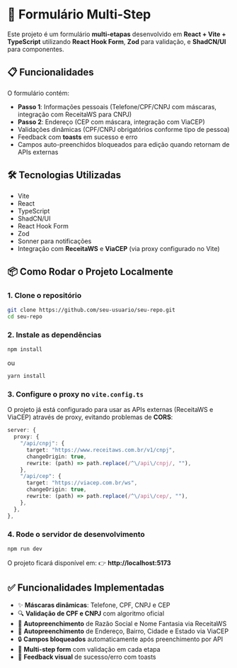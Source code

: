 # 🚀 Formulário Multi-Step 

Este projeto é um formulário **multi-etapas** desenvolvido em **React + Vite + TypeScript** utilizando **React Hook Form**, **Zod** para validação, e **ShadCN/UI** para componentes.

## 📋 Funcionalidades

O formulário contém:

-   **Passo 1**: Informações pessoais (Telefone/CPF/CNPJ com máscaras, integração com ReceitaWS para CNPJ)
-   **Passo 2**: Endereço (CEP com máscara, integração com ViaCEP)
-   Validações dinâmicas (CPF/CNPJ obrigatórios conforme tipo de pessoa)
-   Feedback com **toasts** em sucesso e erro
-   Campos auto-preenchidos bloqueados para edição quando retornam de APIs externas

## 🛠 Tecnologias Utilizadas

-   Vite
-   React
-   TypeScript
-   ShadCN/UI
-   React Hook Form
-   Zod
-   Sonner para notificações
-   Integração com **ReceitaWS** e **ViaCEP** (via proxy configurado no Vite)

## 📦 Como Rodar o Projeto Localmente

### 1. Clone o repositório

```bash
git clone https://github.com/seu-usuario/seu-repo.git
cd seu-repo

```

### 2. Instale as dependências

```bash
npm install

```

ou

```bash
yarn install

```

### 3. Configure o proxy no `vite.config.ts`

O projeto já está configurado para usar as APIs externas (ReceitaWS e ViaCEP) através de proxy, evitando problemas de **CORS**:

```ts
server: {
  proxy: {
    "/api/cnpj": {
      target: "https://www.receitaws.com.br/v1/cnpj",
      changeOrigin: true,
      rewrite: (path) => path.replace(/^\/api\/cnpj/, ""),
    },
    "/api/cep": {
      target: "https://viacep.com.br/ws",
      changeOrigin: true,
      rewrite: (path) => path.replace(/^\/api\/cep/, ""),
    },
  },
},

```

### 4. Rode o servidor de desenvolvimento

```bash
npm run dev

```

O projeto ficará disponível em: 👉 **http://localhost:5173**

## ✅ Funcionalidades Implementadas

-   ✨ **Máscaras dinâmicas**: Telefone, CPF, CNPJ e CEP
-   🔍 **Validação de CPF e CNPJ** com algoritmo oficial
-   🏢 **Autopreenchimento** de Razão Social e Nome Fantasia via ReceitaWS
-   📍 **Autopreenchimento** de Endereço, Bairro, Cidade e Estado via ViaCEP
-   🔒 **Campos bloqueados** automaticamente após preenchimento por API
-   📝 **Multi-step form** com validação em cada etapa
-   🎯 **Feedback visual** de sucesso/erro com toasts
